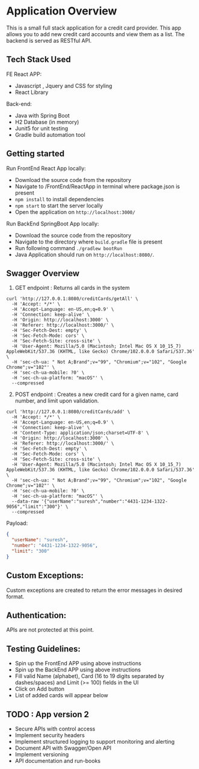 # Application Overview
This is a small full stack application for a credit card provider. This app allows you to add new credit card accounts and view them as a list. The backend is served as RESTful API.

## Tech Stack Used

FE React APP:
- Javascript , Jquery and CSS for styling
- React Library


Back-end:
- Java with Spring Boot
- H2 Database (in memory)
- Junit5 for unit testing
- Gradle build automation tool

## Getting started

Run FrontEnd React App locally:

-  Download the source code from the repository
-  Navigate to /FrontEnd/ReactApp in terminal where package.json is present
- `npm install` to install dependencies
- `npm start` to start the server locally
-  Open the application on `http://localhost:3000/`

Run BackEnd SpringBoot App locally:

- Download the source code from the repository
- Navigate to the directory where `build.gradle` file is present
- Run following command `./gradlew bootRun`
- Java Application should run on `http://localhost:8080/`.

## Swagger Overview

1) GET endpoint : Returns all cards in the system
```curl
curl 'http://127.0.0.1:8080/creditCards/getAll' \
  -H 'Accept: */*' \
  -H 'Accept-Language: en-US,en;q=0.9' \
  -H 'Connection: keep-alive' \
  -H 'Origin: http://localhost:3000' \
  -H 'Referer: http://localhost:3000/' \
  -H 'Sec-Fetch-Dest: empty' \
  -H 'Sec-Fetch-Mode: cors' \
  -H 'Sec-Fetch-Site: cross-site' \
  -H 'User-Agent: Mozilla/5.0 (Macintosh; Intel Mac OS X 10_15_7) AppleWebKit/537.36 (KHTML, like Gecko) Chrome/102.0.0.0 Safari/537.36' \
  -H 'sec-ch-ua: " Not A;Brand";v="99", "Chromium";v="102", "Google Chrome";v="102"' \
  -H 'sec-ch-ua-mobile: ?0' \
  -H 'sec-ch-ua-platform: "macOS"' \
  --compressed
```

2) POST endpoint : Creates a new credit card for a given name, card number, and limit upon validation.

```curl
curl 'http://127.0.0.1:8080/creditCards/add' \
  -H 'Accept: */*' \
  -H 'Accept-Language: en-US,en;q=0.9' \
  -H 'Connection: keep-alive' \
  -H 'Content-Type: application/json;charset=UTF-8' \
  -H 'Origin: http://localhost:3000' \
  -H 'Referer: http://localhost:3000/' \
  -H 'Sec-Fetch-Dest: empty' \
  -H 'Sec-Fetch-Mode: cors' \
  -H 'Sec-Fetch-Site: cross-site' \
  -H 'User-Agent: Mozilla/5.0 (Macintosh; Intel Mac OS X 10_15_7) AppleWebKit/537.36 (KHTML, like Gecko) Chrome/102.0.0.0 Safari/537.36' \
  -H 'sec-ch-ua: " Not A;Brand";v="99", "Chromium";v="102", "Google Chrome";v="102"' \
  -H 'sec-ch-ua-mobile: ?0' \
  -H 'sec-ch-ua-platform: "macOS"' \
  --data-raw '{"userName":"suresh","number":"4431-1234-1322-9056","limit":"300"}' \
  --compressed
```


Payload:
```json
{
  "userName": "suresh",
  "number": "4431-1234-1322-9056",
  "limit": "300"
}
```

## Custom Exceptions:

Custom exceptions are created to return the error messages in desired format.

## Authentication:

APIs are not protected at this point.


## Testing Guidelines:

- Spin up the FrontEnd APP using above instructions
- Spin up the BackEnd APP using above instructions
- Fill valid Name (alphabet), Card (16 to 19 digits separated by dashes/spaces) and Limit (>= 100) fields in the UI
- Click on Add button
- List of added cards will appear below


## TODO : App version 2

- Secure APIs with control access
- Implement security headers
- Implement structured logging to support monitoring and alerting
- Document API with Swagger/Open API
- Implement versioning 
- API documentation and run-books